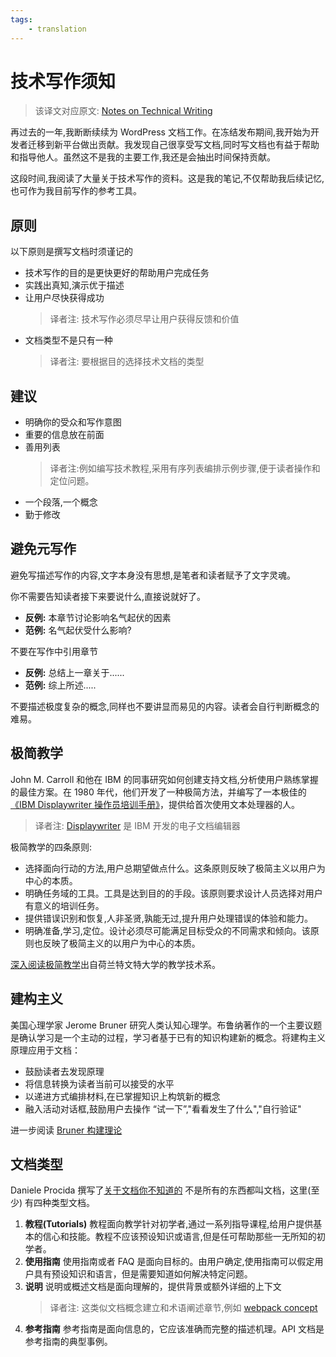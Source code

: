 ```yaml
---
tags: 
    - translation
---
```


# 技术写作须知

> 该译文对应原文: [Notes on Technical Writing](https://mkaz.blog/misc/notes-on-technical-writing/)


再过去的一年,我断断续续为 WordPress 文档工作。在冻结发布期间,我开始为开发者迁移到新平台做出贡献。我发现自己很享受写文档,同时写文档也有益于帮助和指导他人。虽然这不是我的主要工作,我还是会抽出时间保持贡献。

这段时间,我阅读了大量关于技术写作的资料。这是我的笔记,不仅帮助我后续记忆,也可作为我目前写作的参考工具。

## 原则
以下原则是撰写文档时须谨记的
* 技术写作的目的是更快更好的帮助用户完成任务
* 实践出真知,演示优于描述
* 让用户尽快获得成功
    > 译者注: 技术写作必须尽早让用户获得反馈和价值
* 文档类型不是只有一种
    > 译者注: 要根据目的选择技术文档的类型

## 建议
* 明确你的受众和写作意图
* 重要的信息放在前面
* 善用列表
    > 译者注:例如编写技术教程,采用有序列表编排示例步骤,便于读者操作和定位问题。
* 一个段落,一个概念
* 勤于修改

## 避免元写作

避免写描述写作的内容,文字本身没有思想,是笔者和读者赋予了文字灵魂。

你不需要告知读者接下来要说什么,直接说就好了。

* **反例:** 本章节讨论影响名气起伏的因素
* **范例:** 名气起伏受什么影响?

不要在写作中引用章节

* **反例:** 总结上一章关于......
* **范例:** 综上所述.....

不要描述极度复杂的概念,同样也不要讲显而易见的内容。读者会自行判断概念的难易。

## 极简教学
John M. Carroll 和他在 IBM 的同事研究如何创建支持文档,分析使用户熟练掌握的最佳方案。在 1980 年代，他们开发了一种极简方法，并编写了一本极佳的[《IBM Displaywriter 操作员培训手册》](https://www.utwente.nl/en/bms/ist/minimalism/displaywriter.pdf)，提供给首次使用文本处理器的人。

> 译者注: [Displaywriter](http://www.obsoletecomputermuseum.org/displayw/) 是 IBM 开发的电子文档编辑器

极简教学的四条原则:
* 选择面向行动的方法,用户总期望做点什么。这条原则反映了极简主义以用户为中心的本质。
* 明确任务域的工具。工具是达到目的的手段。该原则要求设计人员选择对用户有意义的培训任务。
* 提供错误识别和恢复,人非圣贤,孰能无过,提升用户处理错误的体验和能力。
* 明确准备,学习,定位。设计必须尽可能满足目标受众的不同需求和倾向。该原则也反映了极简主义的以用户为中心的本质。

[深入阅读极简教学](https://www.utwente.nl/en/bms/ist/minimalism/)出自荷兰特文特大学的教学技术系。

## 建构主义
美国心理学家 Jerome Bruner 研究人类认知心理学。布鲁纳著作的一个主要议题是确认学习是一个主动的过程，学习者基于已有的知识构建新的概念。将建构主义原理应用于文档：
* 鼓励读者去发现原理
* 将信息转换为读者当前可以接受的水平
* 以递进方式编排材料,在已掌握知识上构筑新的概念
* 融入活动对话框,鼓励用户去操作 “试一下”,"看看发生了什么","自行验证"

进一步阅读 [Bruner 构建理论](https://www.instructionaldesign.org/theories/constructivist/)

## 文档类型
Daniele Procida 撰写了[关于文档你不知道的](https://www.divio.com/blog/documentation/) 不是所有的东西都叫文档，这里(至少) 有四种类型文档。
 
1. **教程(Tutorials)**    教程面向教学针对初学者,通过一系列指导课程,给用户提供基本的信心和技能。教程不应该预设知识或语言,但是任可帮助那些一无所知的初学者。
2. **使用指南**  使用指南或者 FAQ 是面向目标的。由用户确定,使用指南可以假定用户具有预设知识和语言，但是需要知道如何解决特定问题。
3. **说明** 说明或概述文档是面向理解的，提供背景或额外详细的上下文
    > 译者注: 这类似文档概念建立和术语阐述章节,例如 [webpack concept](https://webpack.js.org/concepts/)
4. **参考指南** 参考指南是面向信息的，它应该准确而完整的描述机理。API 文档是参考指南的典型事例。



